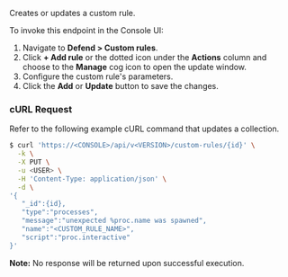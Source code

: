Creates or updates a custom rule.

To invoke this endpoint in the Console UI:

1. Navigate to **Defend > Custom rules**.
2. Click **+ Add rule** or the dotted icon under the **Actions** column and choose to the **Manage** cog icon to open the update window.
3. Configure the custom rule's parameters. 
4. Click the **Add** or **Update** button to save the changes.

### cURL Request

Refer to the following example cURL command that updates a collection.

```bash
$ curl 'https://<CONSOLE>/api/v<VERSION>/custom-rules/{id}' \
  -k \
  -X PUT \
  -u <USER> \
  -H 'Content-Type: application/json' \
  -d \
'{
   "_id":{id},
   "type":"processes",
   "message":"unexpected %proc.name was spawned",
   "name":"<CUSTOM_RULE_NAME>",
   "script":"proc.interactive"
}'
```

**Note:** No response will be returned upon successful execution.
